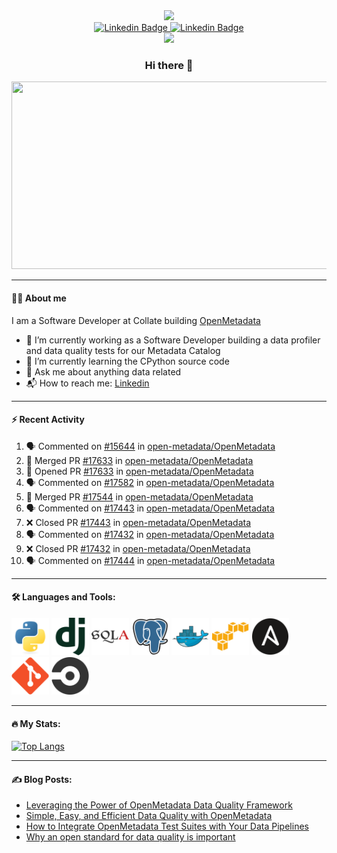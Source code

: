 <div id="header" align="center">
  <img src="https://media.giphy.com/media/5eLDrEaRGHegx2FeF2/giphy.gif" width="100"/>
</div>
<div id="badges" align="center">
  <a href="https://www.linkedin.com/in/teddycrepineau/">
    <img src="https://shields.io/badge/Linkedin-blue?logo=linkedin&logoColor=white&style=for-the-badge" alt="Linkedin Badge"/>
  </a>
  <a href="https://medium.com/@teddycrpineau">
    <img src="https://shields.io/badge/Medium-black?logo=medium&logoColor=white&style=for-the-badge" alt="Linkedin Badge"/>
  </a>
</div>
<div align="center">
  <img src="https://komarev.com/ghpvc/?username=TeddyCr&color=blue&style=flat-square" />
</div>

<h3 align="center">
Hi there 👋
</h3>
<div align="center">
  <img src="https://media.giphy.com/media/L8K62iTDkzGX6/giphy.gif" width="600" height="300"/>
</div>

---

#### :technologist: About me
I am a Software Developer at Collate building <a href="https://open-metadata.org"/>OpenMetadata</a>
- 🔭 I’m currently working as a Software Developer building a data profiler and data quality tests for our Metadata Catalog
- 🐍 I’m currently learning the CPython source code
- 💬 Ask me about anything data related
- 📬 How to reach me: [Linkedin](https://shields.io/badge/Linkedin-blue?logo=linkedin&logoColor=white&style=for-the-badge)

---

#### ⚡️ Recent Activity
<!--START_SECTION:activity-->
1. 🗣 Commented on [#15644](https://github.com/open-metadata/OpenMetadata/issues/15644#issuecomment-2323902762) in [open-metadata/OpenMetadata](https://github.com/open-metadata/OpenMetadata)
2. 🎉 Merged PR [#17633](https://github.com/open-metadata/OpenMetadata/pull/17633) in [open-metadata/OpenMetadata](https://github.com/open-metadata/OpenMetadata)
3. 💪 Opened PR [#17633](https://github.com/open-metadata/OpenMetadata/pull/17633) in [open-metadata/OpenMetadata](https://github.com/open-metadata/OpenMetadata)
4. 🗣 Commented on [#17582](https://github.com/open-metadata/OpenMetadata/issues/17582#issuecomment-2309559401) in [open-metadata/OpenMetadata](https://github.com/open-metadata/OpenMetadata)
5. 🎉 Merged PR [#17544](https://github.com/open-metadata/OpenMetadata/pull/17544) in [open-metadata/OpenMetadata](https://github.com/open-metadata/OpenMetadata)
6. 🗣 Commented on [#17443](https://github.com/open-metadata/OpenMetadata/pull/17443#issuecomment-2303916530) in [open-metadata/OpenMetadata](https://github.com/open-metadata/OpenMetadata)
7. ❌ Closed PR [#17443](https://github.com/open-metadata/OpenMetadata/pull/17443) in [open-metadata/OpenMetadata](https://github.com/open-metadata/OpenMetadata)
8. 🗣 Commented on [#17432](https://github.com/open-metadata/OpenMetadata/pull/17432#issuecomment-2303916040) in [open-metadata/OpenMetadata](https://github.com/open-metadata/OpenMetadata)
9. ❌ Closed PR [#17432](https://github.com/open-metadata/OpenMetadata/pull/17432) in [open-metadata/OpenMetadata](https://github.com/open-metadata/OpenMetadata)
10. 🗣 Commented on [#17444](https://github.com/open-metadata/OpenMetadata/pull/17444#issuecomment-2303915829) in [open-metadata/OpenMetadata](https://github.com/open-metadata/OpenMetadata)
<!--END_SECTION:activity-->

---

#### :hammer_and_wrench: Languages and Tools:
<div>
   <img src="https://github.com/devicons/devicon/blob/master/icons/python/python-original.svg" width="60" height="60"/>
   <img src="https://github.com/devicons/devicon/blob/master/icons/django/django-plain.svg" width="60" height="60"/>
   <img src="https://github.com/devicons/devicon/blob/master/icons/sqlalchemy/sqlalchemy-original.svg" width="60" height="60"/>
   <img src="https://github.com/devicons/devicon/blob/master/icons/postgresql/postgresql-original.svg" width="60" height="60"/>
   <img src="https://github.com/devicons/devicon/blob/master/icons/docker/docker-original.svg" width="60" height="60"/>
   <img src="https://github.com/devicons/devicon/blob/master/icons/amazonwebservices/amazonwebservices-original.svg" width="60" height="60"/>
   <img src="https://github.com/devicons/devicon/blob/master/icons/ansible/ansible-original.svg" width="60" height="60"/>
   <img src="https://github.com/devicons/devicon/blob/master/icons/git/git-original.svg" width="60" height="60"/>
   <img src="https://github.com/devicons/devicon/blob/master/icons/circleci/circleci-plain.svg" width="60" height="60"/>
</div>

---

#### 🔥 My Stats:
[![Top Langs](https://github-readme-stats.vercel.app/api/top-langs/?username=TeddyCr&layout=compact&hide=javascript,html,css)](https://github.com/anuraghazra/github-readme-stats)

---

#### ✍️ Blog Posts:
<!-- BLOG-POST-LIST:START -->
- [Leveraging the Power of OpenMetadata Data Quality Framework](https://blog.open-metadata.org/leveraging-the-power-of-openmetadata-data-quality-framework-385ba2d8eaf?source=rss-16e0670af08f------2)
- [Simple, Easy, and Efficient Data Quality with OpenMetadata](https://blog.open-metadata.org/simple-easy-and-efficient-data-quality-with-openmetadata-1c4e7d329364?source=rss-16e0670af08f------2)
- [How to Integrate OpenMetadata Test Suites with Your Data Pipelines](https://blog.open-metadata.org/how-to-integrate-openmetadata-test-suites-with-your-data-pipelines-d83fb55fa494?source=rss-16e0670af08f------2)
- [Why an open standard for data quality is important](https://blog.open-metadata.org/why-are-we-building-a-data-quality-standard-1753fae87259?source=rss-16e0670af08f------2)
<!-- BLOG-POST-LIST:END -->
